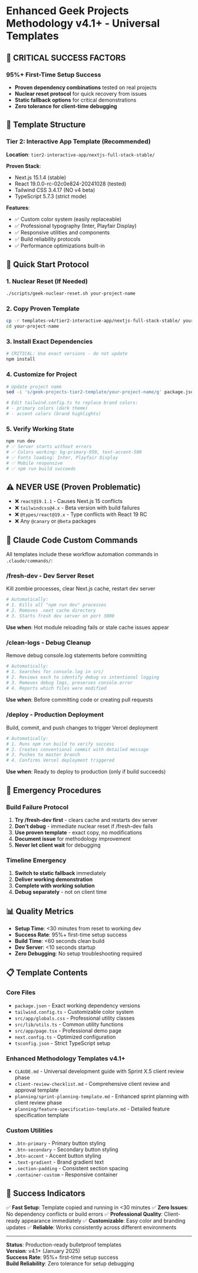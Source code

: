 # Enhanced Geek Projects Methodology v4.1+ - Universal Templates

## 🚨 CRITICAL SUCCESS FACTORS

### 95%+ First-Time Setup Success
- **Proven dependency combinations** tested on real projects
- **Nuclear reset protocol** for quick recovery from issues
- **Static fallback options** for critical demonstrations
- **Zero tolerance for client-time debugging**

## 📁 Template Structure

### Tier 2: Interactive App Template (Recommended)
**Location**: `tier2-interactive-app/nextjs-full-stack-stable/`

**Proven Stack**:
- Next.js 15.1.4 (stable)
- React 19.0.0-rc-02c0e824-20241028 (tested)
- Tailwind CSS 3.4.17 (NO v4 beta)
- TypeScript 5.7.3 (strict mode)

**Features**:
- ✅ Custom color system (easily replaceable)
- ✅ Professional typography (Inter, Playfair Display)
- ✅ Responsive utilities and components
- ✅ Build reliability protocols
- ✅ Performance optimizations built-in

## 🚀 Quick Start Protocol

### 1. Nuclear Reset (If Needed)
```bash
./scripts/geek-nuclear-reset.sh your-project-name
```

### 2. Copy Proven Template
```bash
cp -r templates-v4/tier2-interactive-app/nextjs-full-stack-stable/ your-project-name/
cd your-project-name
```

### 3. Install Exact Dependencies
```bash
# CRITICAL: Use exact versions - do not update
npm install
```

### 4. Customize for Project
```bash
# Update project name
sed -i 's/geek-projects-tier2-template/your-project-name/g' package.json

# Edit tailwind.config.ts to replace brand colors:
# - primary colors (dark theme)
# - accent colors (brand highlights)
```

### 5. Verify Working State
```bash
npm run dev
# ✅ Server starts without errors
# ✅ Colors working: bg-primary-950, text-accent-500  
# ✅ Fonts loading: Inter, Playfair Display
# ✅ Mobile responsive
# ✅ npm run build succeeds
```

## ⚠️ NEVER USE (Proven Problematic)

- ❌ `react@19.1.1` - Causes Next.js 15 conflicts
- ❌ `tailwindcss@4.x` - Beta version with build failures
- ❌ `@types/react@19.x` - Type conflicts with React 19 RC
- ❌ Any `@canary` or `@beta` packages

## 🤖 Claude Code Custom Commands

All templates include these workflow automation commands in `.claude/commands/`:

### /fresh-dev - Dev Server Reset
Kill zombie processes, clear Next.js cache, restart dev server
```bash
# Automatically:
# 1. Kills all "npm run dev" processes
# 2. Removes .next cache directory
# 3. Starts fresh dev server on port 3000
```
**Use when**: Hot module reloading fails or stale cache issues appear

### /clean-logs - Debug Cleanup
Remove debug console.log statements before committing
```bash
# Automatically:
# 1. Searches for console.log in src/
# 2. Reviews each to identify debug vs intentional logging
# 3. Removes debug logs, preserves console.error
# 4. Reports which files were modified
```
**Use when**: Before committing code or creating pull requests

### /deploy - Production Deployment
Build, commit, and push changes to trigger Vercel deployment
```bash
# Automatically:
# 1. Runs npm run build to verify success
# 2. Creates conventional commit with detailed message
# 3. Pushes to master branch
# 4. Confirms Vercel deployment triggered
```
**Use when**: Ready to deploy to production (only if build succeeds)

## 🛟 Emergency Procedures

### Build Failure Protocol
1. **Try /fresh-dev first** - clears cache and restarts dev server
2. **Don't debug** - immediate nuclear reset if /fresh-dev fails
3. **Use proven template** - exact copy, no modifications
4. **Document issue** for methodology improvement
5. **Never let client wait** for debugging

### Timeline Emergency
1. **Switch to static fallback** immediately
2. **Deliver working demonstration**
3. **Complete with working solution**
4. **Debug separately** - not on client time

## 📊 Quality Metrics

- **Setup Time**: <30 minutes from reset to working dev
- **Success Rate**: 95%+ first-time setup success
- **Build Time**: <60 seconds clean build
- **Dev Server**: <10 seconds startup
- **Zero Debugging**: No setup troubleshooting required

## 📋 Template Contents

### Core Files
- `package.json` - Exact working dependency versions
- `tailwind.config.ts` - Customizable color system
- `src/app/globals.css` - Professional utility classes
- `src/lib/utils.ts` - Common utility functions
- `src/app/page.tsx` - Professional demo page
- `next.config.ts` - Optimized configuration
- `tsconfig.json` - Strict TypeScript setup

### Enhanced Methodology Templates v4.1+
- `CLAUDE.md` - Universal development guide with Sprint X.5 client review phase
- `client-review-checklist.md` - Comprehensive client review and approval template
- `planning/sprint-planning-template.md` - Enhanced sprint planning with client review phase
- `planning/feature-specification-template.md` - Detailed feature specification template

### Custom Utilities
- `.btn-primary` - Primary button styling
- `.btn-secondary` - Secondary button styling  
- `.btn-accent` - Accent button styling
- `.text-gradient` - Brand gradient text
- `.section-padding` - Consistent section spacing
- `.container-custom` - Responsive container

## 🎯 Success Indicators

✅ **Fast Setup**: Template copied and running in <30 minutes
✅ **Zero Issues**: No dependency conflicts or build errors
✅ **Professional Quality**: Client-ready appearance immediately
✅ **Customizable**: Easy color and branding updates
✅ **Reliable**: Works consistently across different environments

---

**Status**: Production-ready bulletproof templates  
**Version**: v4.1+ (January 2025)  
**Success Rate**: 95%+ first-time setup success  
**Build Reliability**: Zero tolerance for setup debugging